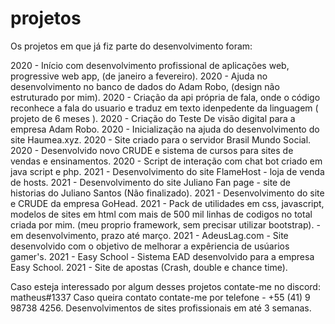 # projetos

Os projetos em que já fiz parte do desenvolvimento foram:


2020 - Início com desenvolvimento profissional de aplicações web, progressive web app, (de janeiro a fevereiro).
2020 - Ajuda no desenvolvimento no banco de dados do Adam Robo, (design não estruturado por mim).
2020 - Criação da api própria de fala, onde o código reconhece a fala do usuario e traduz em texto idenpedente da linguagem ( projeto de 6 meses ).
2020 - Criação do Teste De visão digital para a empresa Adam Robo.
2020 - Inicialização na ajuda do desenvolvimento do site Haumea.xyz.
2020 - Site criado para o servidor Brasil Mundo Social.
2020 - Desenvolvido novo CRUDE e sistema de cursos para sites de vendas e ensinamentos.
2020 - Script de interação com chat bot criado em java script e php.
2021 - Desenvolvimento do site FlameHost - loja de venda de hosts.
2021 - Desenvolvimento do site Juliano Fan page - site de historias do Juliano Santos (Não finalizado).
2021 - Desenvolvimento do site e CRUDE da empresa GoHead.
2021 - Pack de utilidades em css, javascript, modelos de sites em html com mais de 500 mil linhas de codigos no total criada por mim. (meu proprio framework, sem precisar utilizar bootstrap). - em desenvolvimento, prazo até março.
2021 - AdeusLag.com - Site desenvolvido com o objetivo de melhorar a expêriencia de usúarios gamer's. 
2021 - Easy School - Sistema EAD desenvolvido para a empresa Easy School.
2021 - Site de apostas (Crash, double e chance time).

Caso esteja interessado por algum desses projetos contate-me no discord: matheus#1337
Caso queira contato contate-me por telefone - +55 (41) 9 98738 4256.
Desenvolvimentos de sites profissionais em até 3 semanas.
